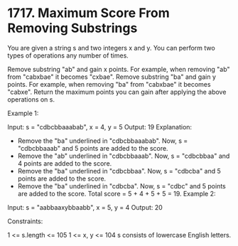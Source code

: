 # 1717. Maximum Score From Removing Substrings

You are given a string s and two integers x and y. You can perform two types of operations any number of times.

Remove substring "ab" and gain x points.
For example, when removing "ab" from "cabxbae" it becomes "cxbae".
Remove substring "ba" and gain y points.
For example, when removing "ba" from "cabxbae" it becomes "cabxe".
Return the maximum points you can gain after applying the above operations on s.

Example 1:

Input: s = "cdbcbbaaabab", x = 4, y = 5
Output: 19
Explanation:

- Remove the "ba" underlined in "cdbcbbaaabab". Now, s = "cdbcbbaaab" and 5 points are added to the score.
- Remove the "ab" underlined in "cdbcbbaaab". Now, s = "cdbcbbaa" and 4 points are added to the score.
- Remove the "ba" underlined in "cdbcbbaa". Now, s = "cdbcba" and 5 points are added to the score.
- Remove the "ba" underlined in "cdbcba". Now, s = "cdbc" and 5 points are added to the score.
  Total score = 5 + 4 + 5 + 5 = 19.
  Example 2:

Input: s = "aabbaaxybbaabb", x = 5, y = 4
Output: 20

Constraints:

1 <= s.length <= 105
1 <= x, y <= 104
s consists of lowercase English letters.
